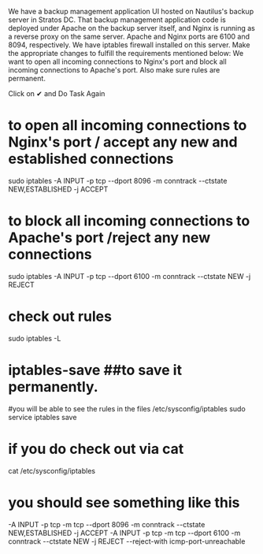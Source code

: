 We have a backup management application UI hosted on Nautilus's backup server in Stratos DC. That backup management application code is deployed under Apache on the backup 
server itself, and Nginx is running as a reverse proxy on the same server. Apache and Nginx ports are 6100 and 8094, respectively. 
We have iptables firewall installed on this server. Make the appropriate changes to fulfill the requirements mentioned below:
We want to open all incoming connections to Nginx's port and block all incoming connections to Apache's port. Also make sure rules are permanent.

Click on ✔ and Do Task Again
# to open all incoming connections to Nginx's port / accept any new and established connections
sudo iptables -A INPUT -p tcp --dport 8096 -m conntrack --ctstate NEW,ESTABLISHED -j ACCEPT 

# to block all incoming connections to Apache's port /reject any new connections
sudo iptables -A INPUT -p tcp --dport 6100 -m conntrack --ctstate NEW -j REJECT 

# check out rules
sudo iptables -L

# iptables-save  ##to save it permanently. 
#you will be able to see the rules in the files /etc/sysconfig/iptables
sudo service iptables save

# if you do check out via cat

cat /etc/sysconfig/iptables

# you should see something like this 
-A INPUT -p tcp -m tcp --dport 8096 -m conntrack --ctstate NEW,ESTABLISHED -j ACCEPT
-A INPUT -p tcp -m tcp --dport 6100 -m conntrack --ctstate NEW -j REJECT --reject-with icmp-port-unreachable



